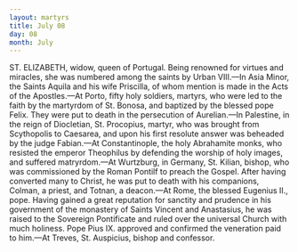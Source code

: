 ```yaml
---
layout: martyrs
title: July 08
day: 08
month: July
---
```

ST. ELIZABETH, widow, queen of Portugal. Being renowned for virtues and miracles, she was
numbered among the saints by Urban VIlI.&mdash;In
Asia Minor, the Saints Aquila and his wife Priscilla, of whom mention is made in the Acts of the
Apostles.&mdash;At Porto, fifty holy soldiers, martyrs,
who were led to the faith by the martyrdom of St.
Bonosa, and baptized by the blessed pope Felix.
They were put to death in the persecution of Aurelian.&mdash;In Palestine, in the reign of Diocletian, St.
Procopius, martyr, who was brought from Scythopolis to Caesarea, and upon his first resolute answer
was beheaded by the judge Fabian.&mdash;At Constantinople, the holy Abrahamite monks, who resisted the
emperor Theophilus by defending the worship of
holy images, and suffered matryrdom.&mdash;At Wurtzburg, in Germany, St. Kilian, bishop, who was commissioned by the Roman Pontilf to preach the Gospel. After having converted many to Christ, he
was put to death with his companions, Colman, a
priest, and Totnan, a deacon.&mdash;At Rome, the blessed
Eugenius II., pope. Having gained a great reputation for sanctity and prudence in his government of
the monastery of Saints Vincent and Anastasius, he
was raised to the Sovereign Pontificate and ruled
over the universal Church with much holiness. Pope
Pius IX. approved and confirmed the veneration
paid to him.&mdash;At Treves, St. Auspicius, bishop and
confessor.

